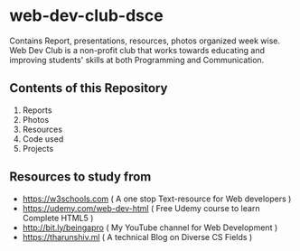 # web-dev-club-dsce

Contains Report, presentations, resources, photos organized week wise. Web Dev Club is a non-profit club that works towards educating and improving students' skills at both Programming and Communication.

## Contents of this Repository

1. Reports
2. Photos
3. Resources
4. Code used
5. Projects

## Resources to study from

- https://w3schools.com ( A one stop Text-resource for Web developers )
- https://udemy.com/web-dev-html ( Free Udemy course to learn Complete HTML5 )
- http://bit.ly/beingapro ( My YouTube channel for Web Development )
- https://tharunshiv.ml ( A technical Blog on Diverse CS Fields )
